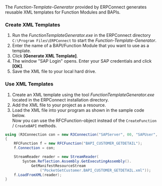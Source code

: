 The *Function-Template-Generator* provided by ERPConnect generates reusable XML templates for Function Modules and BAPIs.

### Create XML Templates

1. Run the *FunctionTemplateGenerator.exe* in the ERPConnect directory `C:\Program Files\ERPConnect` to start the *Function-Template-Generator*.
1. Enter the name of a BAPI/Function Module that you want to use as a template.
1. Click **[Generate XML Template]**.
1. The window "SAP Login" opens. Enter your SAP credentials and click **[OK]**.
1. Save the XML file to your local hard drive.

### Use XML Templates

1. Create an XML template using the tool *FunctionTemplateGenerator.exe* located in the ERPConnect installation directory.
1. Add the XML file to your project as a resource.
1. Load the XML file into your program as shown in the sample code below.\
   Now you can use the RFCFunction-object instead of the `CreateFunction` / `CreateBAPI` methods.

```csharp
using (R3Connection con = new R3Connection("SAPServer", 00, "SAPUser", "Password", "EN", "800"))
{
    RFCFunction f = new RFCFunction("BAPI_CUSTOMER_GETDETAIL");
    f.Connection = con;

    StreamReader reader = new StreamReader(
        System.Reflection.Assembly.GetExecutingAssembly().
            GetManifestResourceStream
                ("PocketGetCustomer.BAPI_CUSTOMER_GETDETAIL.xml"));
    f.LoadFromXML(reader);
}

```
